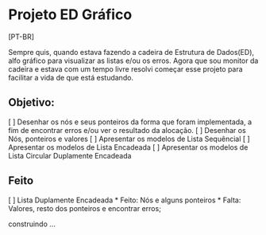 # Projeto ED Gráfico
[PT-BR]


Sempre quis, quando estava fazendo a cadeira de Estrutura de Dados(ED), alfo gráfico para visualizar as listas e/ou os erros. Agora que sou monitor da cadeira e estava com um tempo livre resolvi começar esse projeto para facilitar a vida de que está estudando.


## Objetivo:
[ ] Desenhar os nós e seus ponteiros da forma que foram implementada, a fim de encontrar erros e/ou ver o resultado da alocação.
[ ] Desenhar os Nós, ponteiros e valores
[ ] Apresentar os modelos de Lista Sequêncial
[ ] Apresentar os modelos de Lista Encadeada
[ ] Apresentar os modelos de Lista Circular Duplamente Encadeada

## Feito
[ ] Lista Duplamente Encadeada
    * Feito: Nós e alguns ponteiros
    * Falta: Valores, resto dos ponteiros e encontrar erros;


construindo ...
